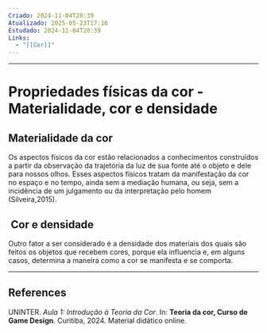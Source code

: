 ```yaml
---
Criado: 2024-11-04T20:39
Atualizado: 2025-05-23T17:16
Estudado: 2024-11-04T20:39
Links:
  - "[[Cor]]"
---
```

---
# Propriedades físicas da cor - Materialidade, cor e densidade

## Materialidade da cor

Os aspectos físicos da cor estão relacionados a conhecimentos construídos a partir da observação da trajetória da luz de sua fonte até o objeto e dele para nossos olhos. Esses aspectos físicos tratam da manifestação da cor no espaço e no tempo, ainda sem a mediação humana, ou seja, sem a incidência de um julgamento ou da interpretação pelo homem (Silveira,2015).

##  Cor e densidade

Outro fator a ser considerado é a densidade dos materiais dos quais são feitos os objetos que recebem cores, porque ela influencia e, em alguns casos, determina a maneira como a cor se manifesta e se comporta.


---
## References

UNINTER.  _Aula 1: Introdução à Teoria da Cor_. In: **Teoria da cor, Curso de Game Design**. Curitiba, 2024. Material didático online.